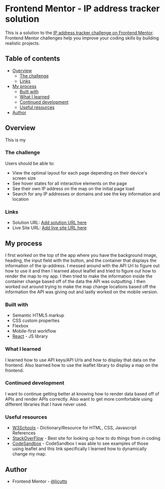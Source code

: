 # Frontend Mentor - IP address tracker solution

This is a solution to the [IP address tracker challenge on Frontend Mentor](https://www.frontendmentor.io/challenges/ip-address-tracker-I8-0yYAH0). Frontend Mentor challenges help you improve your coding skills by building realistic projects. 

## Table of contents

- [Overview](#overview)
  - [The challenge](#the-challenge)
  - [Links](#links)
- [My process](#my-process)
  - [Built with](#built-with)
  - [What I learned](#what-i-learned)
  - [Continued development](#continued-development)
  - [Useful resources](#useful-resources)
- [Author](#author)



## Overview
This is my 

### The challenge

Users should be able to:

- View the optimal layout for each page depending on their device's screen size
- See hover states for all interactive elements on the page
- See their own IP address on the map on the initial page load
- Search for any IP addresses or domains and see the key information and location


### Links

- Solution URL: [Add solution URL here](https://your-solution-url.com)
- Live Site URL: [Add live site URL here](https://your-live-site-url.com)

## My process
I first worked on the top of the app where you have the background image, heading, the input field with the button, and the container that displays the information of the ip-address. I messed around with the API Url to figure out how to use it and then I learned about leaflet and tried to figure out how to render the map to my app. I then tried to make the information inside the container change based off of the data the API was outputting. I then worked out around trying to make the map change locations based off the information the API was giving out and lastly worked on the mobile version.

### Built with

- Semantic HTML5 markup
- CSS custom properties
- Flexbox
- Mobile-first workflow
- [React](https://reactjs.org/) - JS library



### What I learned

I learned how to use API keys/API Urls and how to display that data on the frontend. Also learned how to use the leaflet library to display a map on the frontend.


### Continued development

I want to continue getting better at knowing how to render data based off of APIs and render APIs correctly. Also want to get more comfortable using different libraries that I have never used.

### Useful resources

- [W3Schools](https://www.w3schools.com) - Dictionary/Resource for HTML, CSS, Javascript References
- [StackOverFlow](https://www.stackoverflow.com) - Best site for looking up how to do things from in coding
- [CodeSandbox](https://codesandbox.io/s/how-to-change-center-dynamically-in-react-leaflet-v3x-d8rn7?file=/src/App.js) - CodeSandbox I was able to see examples of those using leaflet and this link specifically I learned how to dynamically change my map.



## Author

- Frontend Mentor - [@ljcutts](https://www.frontendmentor.io/profile/ljcutts)



